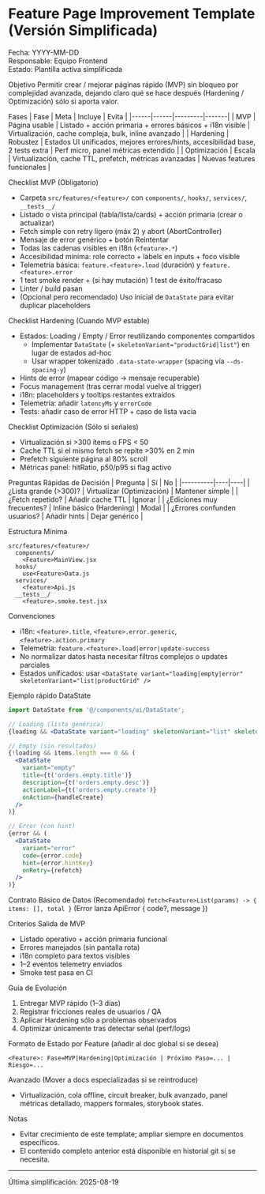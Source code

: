 # Feature Page Improvement Template (Versión Simplificada)

Fecha: YYYY-MM-DD  
Responsable: Equipo Frontend  
Estado: Plantilla activa simplificada

Objetivo
Permitir crear / mejorar páginas rápido (MVP) sin bloqueo por complejidad avanzada, dejando claro qué se hace después (Hardening / Optimización) sólo si aporta valor.

Fases
| Fase | Meta | Incluye | Evita |
|------|------|---------|-------|
| MVP | Página usable | Listado + acción primaria + errores básicos + i18n visible | Virtualización, cache compleja, bulk, inline avanzado |
| Hardening | Robustez | Estados UI unificados, mejores errores/hints, accesibilidad base, 2 tests extra | Perf micro, panel métricas extendido |
| Optimización | Escala | Virtualización, cache TTL, prefetch, métricas avanzadas | Nuevas features funcionales |

Checklist MVP (Obligatorio)
- Carpeta `src/features/<feature>/` con `components/`, `hooks/`, `services/`, `__tests__/`
- Listado o vista principal (tabla/lista/cards) + acción primaria (crear o actualizar)
- Fetch simple con retry ligero (máx 2) y abort (AbortController)
- Mensaje de error genérico + botón Reintentar
- Todas las cadenas visibles en i18n (`<feature>.*`)
- Accesibilidad mínima: role correcto + labels en inputs + foco visible
- Telemetría básica: `feature.<feature>.load` (duración) y `feature.<feature>.error`
- 1 test smoke render + (si hay mutación) 1 test de éxito/fracaso
- Linter / build pasan
 - (Opcional pero recomendado) Uso inicial de `DataState` para evitar duplicar placeholders

Checklist Hardening (Cuando MVP estable)
- Estados: Loading / Empty / Error reutilizando componentes compartidos
  - Implementar `DataState` (+ `skeletonVariant="productGrid|list"`) en lugar de estados ad-hoc
  - Usar wrapper tokenizado `.data-state-wrapper` (spacing vía `--ds-spacing-y`)
- Hints de error (mapear código → mensaje recuperable)
- Focus management (tras cerrar modal vuelve al trigger)
- i18n: placeholders y tooltips restantes extraídos
- Telemetría: añadir `latencyMs` y `errorCode`
- Tests: añadir caso de error HTTP + caso de lista vacía

Checklist Optimización (Sólo si señales)
- Virtualización si >300 ítems o FPS < 50
- Cache TTL si el mismo fetch se repite >30% en 2 min
- Prefetch siguiente página al 80% scroll
- Métricas panel: hitRatio, p50/p95 si flag activo

Preguntas Rápidas de Decisión
| Pregunta | Sí | No |
|----------|----|----|
| ¿Lista grande (>300)? | Virtualizar (Optimización) | Mantener simple |
| ¿Fetch repetido? | Añadir cache TTL | Ignorar |
| ¿Ediciones muy frecuentes? | Inline básico (Hardening) | Modal |
| ¿Errores confunden usuarios? | Añadir hints | Dejar genérico |

Estructura Mínima
```
src/features/<feature>/
  components/
    <Feature>MainView.jsx
  hooks/
    use<Feature>Data.js
  services/
    <feature>Api.js
  __tests__/
    <feature>.smoke.test.jsx
```

Convenciones
- i18n: `<feature>.title`, `<feature>.error.generic`, `<feature>.action.primary`
- Telemetría: `feature.<feature>.load|error|update-success`
- No normalizar datos hasta necesitar filtros complejos o updates parciales
- Estados unificados: usar `<DataState variant="loading|empty|error" skeletonVariant="list|productGrid" />`

Ejemplo rápido DataState
```jsx
import DataState from '@/components/ui/DataState';

// Loading (lista genérica)
{loading && <DataState variant="loading" skeletonVariant="list" skeletonProps={{ count: 6 }} />}

// Empty (sin resultados)
{!loading && items.length === 0 && (
  <DataState
    variant="empty"
    title={t('orders.empty.title')}
    description={t('orders.empty.desc')}
    actionLabel={t('orders.empty.create')}
    onAction={handleCreate}
  />
)}

// Error (con hint)
{error && (
  <DataState
    variant="error"
    code={error.code}
    hint={error.hintKey}
    onRetry={refetch}
  />
)}
```

Contrato Básico de Datos (Recomendado)
`fetch<Feature>List(params) -> { items: [], total }`  (Error lanza ApiError { code?, message })

Criterios Salida de MVP
- Listado operativo + acción primaria funcional
- Errores manejados (sin pantalla rota)
- i18n completo para textos visibles
- 1–2 eventos telemetry enviados
- Smoke test pasa en CI

Guía de Evolución
1. Entregar MVP rápido (1–3 días)
2. Registrar fricciones reales de usuarios / QA
3. Aplicar Hardening sólo a problemas observados
4. Optimizar únicamente tras detectar señal (perf/logs)

Formato de Estado por Feature (añadir al doc global si se desea)
```
<Feature>: Fase=MVP|Hardening|Optimización | Próximo Paso=... | Riesgo=...
```

Avanzado (Mover a docs especializadas si se reintroduce)
- Virtualización, cola offline, circuit breaker, bulk avanzado, panel métricas detallado, mappers formales, storybook states.

Notas
- Evitar crecimiento de este template; ampliar siempre en documentos específicos.
- El contenido completo anterior está disponible en historial git si se necesita.

---
Última simplificación: 2025-08-19
